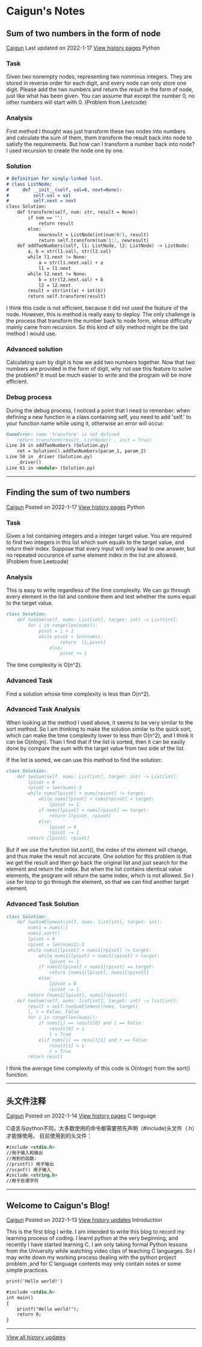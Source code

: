 # Caigun's Notes
## Sum of two numbers in the form of node
[Caigun](/my_page.html) 
Last updated on 2022-1-17 [View history pages](/content.html)
Python

### Task
Given two nonempty nodes, representing two nonminus integers. They are stored in reverse order for each digit, and every node can only store one digit.
Please add the two numbers and return the result in the form of node, just like what has been given. You can assume that except the number 0, no other numbers will start with 0.
(Problem from Leetcode)

### Analysis
First method I thought was just transform these two nodes into numbers and calculate the sum of them, them transform the result back into node to satisfy the requirements. But how can I transform a number back into node? I used recursion to create the node one by one.

### Solution
```Markdown
# Definition for singly-linked list.
# class ListNode:
#     def __init__(self, val=0, next=None):
#         self.val = val
#         self.next = next
class Solution:
    def transform(self, num: str, result = None):
        if num == '':
            return result
        else:
            newresult = ListNode(int(num[0]), result)
            return self.transform(num[1:], newresult)
    def addTwoNumbers(self, l1: ListNode, l2: ListNode) -> ListNode:
        a, b = str(l1.val), str(l2.val)
        while l1.next != None:
            a = str(l1.next.val) + a
            l1 = l1.next
        while l2.next != None:
            b = str(l2.next.val) + b
            l2 = l2.next
        result = str(int(a) + int(b))
        return self.transform(result)
```
I think this code is not efficient, because it did not used the feature of the node. However, this is method is really easy to deploy. The only challenge is the process that transform the number back to node form, whose difficulty mainly came from recursion. So this kind of silly method might be the last method I would use.

### Advanced solution
Calculating sum by digit is how we add two numbers together. Now that two numbers are provided in the form of digit, why not use this feature to solve the problem? It must be much easier to write and the program will be more efficient.

### Debug process
During the debug process, I noticed a point that I need to remenber: when defining a new function in a class containing self, you need to add 'self.' to your function name while using it, otherwise an error will occur:
```Markdown
NameError: name 'transform' is not defined
    return transform(result, ListNode() , init = True)
Line 24 in addTwoNumbers (Solution.py)
    ret = Solution().addTwoNumbers(param_1, param_2)
Line 50 in _driver (Solution.py)
    _driver()
Line 61 in <module> (Solution.py)
```

-------------------------------------------

## Finding the sum of two numbers
[Caigun](/my_page.html) 
Posted on 2022-1-17 [View history pages](/content.html)
Python

### Task
Given a list containing integers and a integer target value.
You are required to find two integers in this list which sum equals to the target value, and return their index. Suppose that every input will only lead to one answer, but no repeated occurance of same element index in the list are allowed.
(Problem from Leetcode)

### Analysis
This is easy to write regardless of the time complexity. We can go through every element in the list and combine them and test whether the sums equal to the target value.
```Markdown
class Solution:
    def twoSum(self, nums: List[int], target: int) -> List[int]:
        for i in range(len(nums)):
            pivot = i + 1
            while pivot < len(nums):
                    return  [i,pivot]
                else:
                    pivot += 1
```
The time complexity is O(n^2).

### Advanced Task
Find a solution whose time complexity is less than O(n^2).

### Advanced Task Analysis
When looking at the method I used above, it seems to be very similar to the sort method. So I am thinking to make the solution similar to the quick sort, which can make the time complexity lower to less than O(n^2), and I think it can be O(nlogn).
Than I find that if the list is sorted, then it can be easily done by compare the sum with the target value from two side of the list.

If the list is sorted, we can use this method to find the solution:
```Markdown
class Solution:
    def twoSum(self, nums: List[int], target: int) -> List[int]:
        lpivot = 0
        rpivot = len(nums)-1
        while nums[lpivot] + nums[rpivot] != target:
            while nums[lpivot] + nums[rpivot] < target:
                lpivot += 1
            if nums[lpivot] + nums[rpivot] == target:
                return [lpivot, rpivot]
            else:
                lpivot = 0
                rpivot -= 1
        return [lpivot, rpivot]
```
But if we use the function list.sort(), the index of the element will change, and thus make the result not accurate. One solution for this problem is that we get the result and then go back the original list and just search for the element and return the index. But when the list contains identical value elements, the program will return the same index, which is not allowed. So I use for loop to go through the element, so that we can find another target element.

### Advanced Task Solution
```Markdown
class Solution:
    def twoSumElement(self, nums: list[int], target: int):
        nums1 = nums[:]
        nums1.sort()
        lpivot = 0
        rpivot = len(nums1)-1
        while nums1[lpivot] + nums1[rpivot] != target:
            while nums1[lpivot] + nums1[rpivot] < target:
                lpivot += 1
            if nums1[lpivot] + nums1[rpivot] == target:
                return [nums1[lpivot], nums1[rpivot]]
            else:
                lpivot = 0
                rpivot -= 1
        return [nums1[lpivot], nums1[rpivot]]
    def twoSum(self, nums: list[int], target: int) -> list[int]:
        result = self.twoSumElement(nums, target)
        l, r = False, False
        for i in range(len(nums)):
            if nums[i] == result[0] and l == False:
                result[0] = i 
                l = True
            elif nums[i] == result[1] and r == False:
                result[1] = i
                r = True
        return result
```
I think the average time complexity of this code is O(nlogn) from the sort() function.

-------------------------------------------

## 头文件注释
[Caigun](/my_page.html) 
Posted on 2022-1-14 [View history pages](/content.html)
C language

C语言与python不同，大多数使用的命令都需要预先声明（#include)头文件（.h）才能够使用。
目前使用到的头文件：
```Markdown
#include <stdio.h> 
//用于输入和输出
//用到的函数:
//printf() 用于输出
//scanf() 用于输入
#include <string.h> 
//用于处理字符
```

-------------------------------------------

## Welcome to Caigun's Blog!
[Caigun](/my_page.html) 
Posted on 2022-1-13 [View history updates](/content.html)
Introduction

This is the first blog I write. I am intended to write this blog to record my learning process of coding. I learnt python at the very beginning, and recently I have started learning C. I am only taking formal Python lessons from the University while watching video clips of teaching C languages. So I may write down my working process dealing with the python project problem ,and for C language contents may only contain notes or some simple practices.

```markdown
print('Hello world!')
```

```markdown
#include <stdio.h>
int main()
{
    printf("Hello world!");
    return 0;
}
```

-------------------------------------------

[View all history updates](/content.html)
